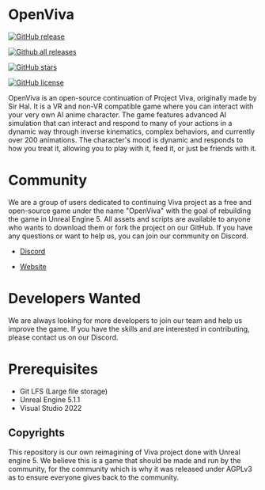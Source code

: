 # OpenViva

[![GitHub release](https://img.shields.io/github/release/OpenViva/OpenViva-UE5/all.svg)](https://github.com/OpenViva/OpenViva-UE5/releases)

[![Github all releases](https://img.shields.io/github/downloads/OpenViva/OpenViva-UE5/total.svg)](https://github.com//OpenViva/OpenViva-UE5/releases)

[![GitHub stars](https://img.shields.io/github/stars/OpenViva/OpenViva-UE5.svg)](https://github.com/OpenViva/OpenViva-UE5/stargazers)

[![GitHub license](https://img.shields.io/github/license/OpenViva/OpenViva-UE5.svg)](https://choosealicense.com/licenses/agpl-3.0/)

OpenViva is an open-source continuation of Project Viva, originally made by Sir Hal. It is a VR and non-VR compatible game where you can interact with your very own AI anime character. The game features advanced AI simulation that can interact and respond to many of your actions in a dynamic way through inverse kinematics, complex behaviors, and currently over 200 animations. The character's mood is dynamic and responds to how you treat it, allowing you to play with it, feed it, or just be friends with it.

# Community
We are a group of users dedicated to continuing Viva project as a free and open-source game under the name "OpenViva" with the goal of rebuilding the game in Unreal Engine 5. All assets and scripts are available to anyone who wants to download them or fork the project on our GitHub. If you have any questions or want to help us, you can join our community on Discord.

- [Discord](https://discord.com/invite/w7rFnssghW)

- [Website](https://viva-project.org)

# Developers Wanted
We are always looking for more developers to join our team and help us improve the game. If you have the skills and are interested in contributing, please contact us on our Discord.

# Prerequisites

- Git LFS (Large file storage)
- Unreal Engine 5.1.1
- Visual Studio 2022

## Copyrights

This repository is our own reimagining of Viva project done with Unreal engine 5. We believe this is a game that should be made and run by the community, for the community which is why it was released under AGPLv3 as to ensure everyone gives back to the community.
